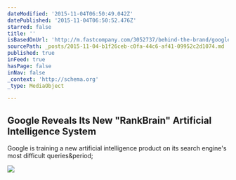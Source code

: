 ```yaml
---
dateModified: '2015-11-04T06:50:49.042Z'
datePublished: '2015-11-04T06:50:52.476Z'
starred: false
title: ''
isBasedOnUrl: 'http://m.fastcompany.com/3052737/behind-the-brand/google-reveals-its-new-rankbrain-artificial-intelligence-system'
sourcePath: _posts/2015-11-04-b1f26ceb-c0fa-44c6-af41-09952c2d1074.md
published: true
inFeed: true
hasPage: false
inNav: false
_context: 'http://schema.org'
_type: MediaObject

---
```

<article style=""><h1>Google Reveals Its New "RankBrain" Artificial Intelligence System</h1><p>Google is training a new artificial intelligence product on its search engine's most difficult queries&amp;period;</p><img src="http://h.fastcompany.net/multisite_files/fastcompany/imagecache/620x350/poster/2015/10/3052737-poster-p-1-google-ai.jpg" /></article>